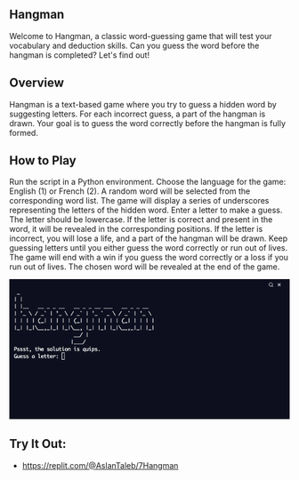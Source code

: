 ## Hangman

Welcome to Hangman, a classic word-guessing game that will test your vocabulary and deduction skills. Can you guess the word before the hangman is completed? Let's find out!

## Overview

Hangman is a text-based game where you try to guess a hidden word by suggesting letters. For each incorrect guess, a part of the hangman is drawn. Your goal is to guess the word correctly before the hangman is fully formed.

## How to Play

Run the script in a Python environment.
Choose the language for the game: English (1) or French (2).
A random word will be selected from the corresponding word list.
The game will display a series of underscores representing the letters of the hidden word.
Enter a letter to make a guess. The letter should be lowercase.
If the letter is correct and present in the word, it will be revealed in the corresponding positions.
If the letter is incorrect, you will lose a life, and a part of the hangman will be drawn.
Keep guessing letters until you either guess the word correctly or run out of lives.
The game will end with a win if you guess the word correctly or a loss if you run out of lives.
The chosen word will be revealed at the end of the game.

![hangman](hangman.gif)

## Try It Out:

- https://replit.com/@AslanTaleb/7Hangman


